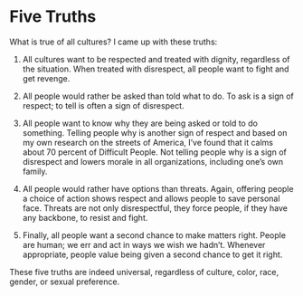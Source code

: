 # Five Truths

What is true of all cultures? I came up with these truths:

1. All cultures want to be respected and treated with dignity, regardless of the situation. When treated with disrespect, all people want to fight and get revenge.

2. All people would rather be asked than told what to do. To ask is a sign of respect; to tell is often a sign of disrespect.

3. All people want to know why they are being asked or told to do something. Telling people why is another sign of respect and based on my own research on the streets of America, I’ve found that it calms about 70 percent of Difficult People. Not telling people why is a sign of disrespect and lowers morale in all organizations, including one’s own family.

4. All people would rather have options than threats. Again, offering people a choice of action shows respect and allows people to save personal face. Threats are not only disrespectful, they force people, if they have any backbone, to resist and fight.

5. Finally, all people want a second chance to make matters right. People are human; we err and act in ways we wish we hadn’t. Whenever appropriate, people value being given a second chance to get it right.

These five truths are indeed universal, regardless of culture, color, race, gender, or sexual preference.


